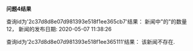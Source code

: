 **问题4结果**

查询id为'2c37d8d8e07d981393e518f1ee365cb7'结果：
新闻中"的"的数量 12，
新闻的发布日期: 2020-05-07 11:38:26

查询id为‘2c37d8d8e07d981393e518f1ee365111’结果：
该新闻不存在.
